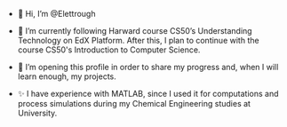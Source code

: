 - 👋 Hi, I’m @Elettrough

- 🌱 I’m currently following Harward course CS50’s Understanding Technology on EdX Platform. After this, I plan to continue with the course CS50's Introduction to Computer Science.
- 💞️ I’m opening this profile in order to share my progress and, when I will learn enough, my projects.
- ✨ I have experience with MATLAB, since I used it for computations and process simulations during my Chemical Engineering studies at University. 
<!---
<! - 📫 How to reach me >
--->

<!---
- 👀 I’m interested in ...
--->

<!---
Elettrough/Elettrough is a ✨ special ✨ repository because its `README.md` (this file) appears on your GitHub profile.
You can click the Preview link to take a look at your changes.
--->
